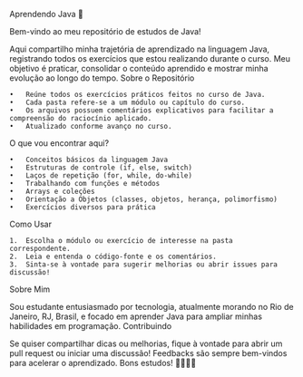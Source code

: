Aprendendo Java 🚀

Bem-vindo ao meu repositório de estudos de Java!

Aqui compartilho minha trajetória de aprendizado na linguagem Java, registrando todos os exercícios que estou realizando durante o curso. Meu objetivo é praticar, consolidar o conteúdo aprendido e mostrar minha evolução ao longo do tempo.
Sobre o Repositório

	•	Reúne todos os exercícios práticos feitos no curso de Java.
	•	Cada pasta refere-se a um módulo ou capítulo do curso.
	•	Os arquivos possuem comentários explicativos para facilitar a compreensão do raciocínio aplicado.
	•	Atualizado conforme avanço no curso.
 
O que vou encontrar aqui?

	•	Conceitos básicos da linguagem Java
	•	Estruturas de controle (if, else, switch)
	•	Laços de repetição (for, while, do-while)
	•	Trabalhando com funções e métodos
	•	Arrays e coleções
	•	Orientação a Objetos (classes, objetos, herança, polimorfismo)
	•	Exercícios diversos para prática
 
Como Usar

	1.	Escolha o módulo ou exercício de interesse na pasta correspondente.
	2.	Leia e entenda o código-fonte e os comentários.
	3.	Sinta-se à vontade para sugerir melhorias ou abrir issues para discussão!
 
Sobre Mim

Sou estudante entusiasmado por tecnologia, atualmente morando no Rio de Janeiro, RJ, Brasil, e focado em aprender Java para ampliar minhas habilidades em programação.
Contribuindo

Se quiser compartilhar dicas ou melhorias, fique à vontade para abrir um pull request ou iniciar uma discussão! Feedbacks são sempre bem-vindos para acelerar o aprendizado.
Bons estudos! 👩‍💻👨‍💻
